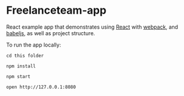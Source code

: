 # Freelanceteam-app

React example app that demonstrates using [React] with [webpack], and [babeljs], as well as project structure.

To run the app locally:

`cd this folder`

`npm install`

`npm start`

`open http://127.0.0.1:8080`


[React]: http://facebook.github.io/react/
[webpack]: http://webpack.github.io/
[babeljs]: https://babeljs.io/
